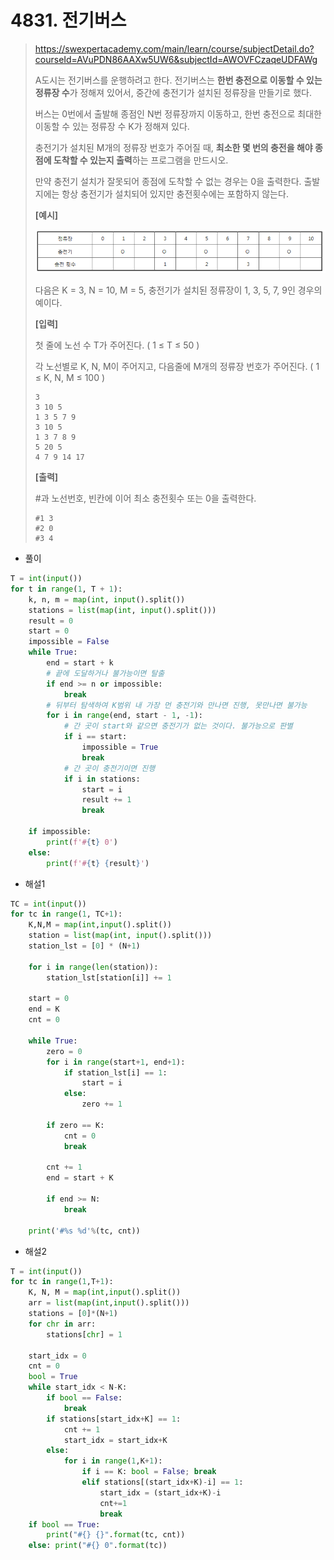 # 4831. 전기버스

> https://swexpertacademy.com/main/learn/course/subjectDetail.do?courseId=AVuPDN86AAXw5UW6&subjectId=AWOVFCzaqeUDFAWg
>
> A도시는 전기버스를 운행하려고 한다. 전기버스는 **한번 충전으로 이동할 수 있는 정류장 수**가 정해져 있어서, 중간에 충전기가 설치된 정류장을 만들기로 했다.
>
> 버스는 0번에서 출발해 종점인 N번 정류장까지 이동하고, 한번 충전으로 최대한 이동할 수 있는 정류장 수 K가 정해져 있다.
>
> 충전기가 설치된 M개의 정류장 번호가 주어질 때, **최소한 몇 번의 충전을 해야 종점에 도착할 수 있는지 출력**하는 프로그램을 만드시오.
>
> 만약 충전기 설치가 잘못되어 종점에 도착할 수 없는 경우는 0을 출력한다. 출발지에는 항상 충전기가 설치되어 있지만 충전횟수에는 포함하지 않는다.
>
> **[예시]**
>
> ![image-20210822191746194](04831-전기버스.assets/image-20210822191746194.png)
>
>
> 다음은 K = 3, N = 10, M = 5, 충전기가 설치된 정류장이 1, 3, 5, 7, 9인 경우의 예이다.
>
> 
>
> **[입력]**
>
>
> 첫 줄에 노선 수 T가 주어진다. ( 1 ≤ T ≤ 50 )
>
>
> 각 노선별로 K, N, M이 주어지고, 다음줄에 M개의 정류장 번호가 주어진다. ( 1 ≤ K, N, M ≤ 100 )
>
> ```
> 3
> 3 10 5
> 1 3 5 7 9
> 3 10 5
> 1 3 7 8 9
> 5 20 5
> 4 7 9 14 17
> ```
>
> **[출력]**
>
>
> \#과 노선번호, 빈칸에 이어 최소 충전횟수 또는 0을 출력한다.
>
> ```
> #1 3
> #2 0
> #3 4
> ```

- 풀이

```python
T = int(input())
for t in range(1, T + 1):
    k, n, m = map(int, input().split())
    stations = list(map(int, input().split()))
    result = 0
    start = 0
    impossible = False
    while True:
        end = start + k
        # 끝에 도달하거나 불가능이면 탈출
        if end >= n or impossible:
            break
        # 뒤부터 탐색하여 K범위 내 가장 먼 충전기와 만나면 진행, 못만나면 불가능
        for i in range(end, start - 1, -1):
            # 간 곳이 start와 같으면 충전기가 없는 것이다. 불가능으로 판별
            if i == start:
                impossible = True
                break
            # 간 곳이 충전기이면 진행
            if i in stations:
                start = i
                result += 1
                break

    if impossible:
        print(f'#{t} 0')
    else:
        print(f'#{t} {result}')
```

- 해설1

```python
TC = int(input())
for tc in range(1, TC+1):
    K,N,M = map(int,input().split())
    station = list(map(int, input().split()))
    station_lst = [0] * (N+1)

    for i in range(len(station)):
        station_lst[station[i]] += 1

    start = 0
    end = K
    cnt = 0

    while True:
        zero = 0
        for i in range(start+1, end+1):
            if station_lst[i] == 1:
                start = i
            else:
                zero += 1

        if zero == K:
            cnt = 0
            break

        cnt += 1
        end = start + K

        if end >= N:
            break

    print('#%s %d'%(tc, cnt))
```

- 해설2

```python
T = int(input())
for tc in range(1,T+1):
    K, N, M = map(int,input().split())
    arr = list(map(int,input().split()))
    stations = [0]*(N+1)
    for chr in arr:
        stations[chr] = 1
 
    start_idx = 0
    cnt = 0
    bool = True
    while start_idx < N-K:
        if bool == False:
            break
        if stations[start_idx+K] == 1:
            cnt += 1
            start_idx = start_idx+K
        else:
            for i in range(1,K+1):
                if i == K: bool = False; break
                elif stations[(start_idx+K)-i] == 1:
                    start_idx = (start_idx+K)-i
                    cnt+=1
                    break
    if bool == True:
        print("#{} {}".format(tc, cnt))
    else: print("#{} 0".format(tc))
```

